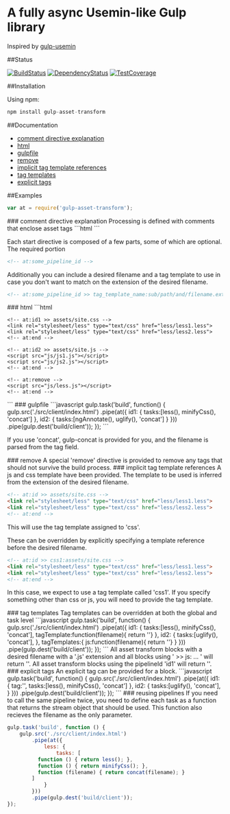 A fully async Usemin-like Gulp library
===================

Inspired by [gulp-usemin](https://github.com/zont/gulp-usemin "gulp-usemin")

##Status

[![BuildStatus](https://travis-ci.org/futurechan/gulp-asset-transform.png?branch=master)](https://travis-ci.org/futurechan/gulp-asset-transform) [![DependencyStatus](https://david-dm.org/futurechan/gulp-asset-transform.png?branch=master)](https://david-dm.org/futurechan/gulp-asset-transform.png?branch=master) [![TestCoverage](https://coveralls.io/repos/futurechan/gulp-asset-transform/badge.png)](https://coveralls.io/repos/futurechan/gulp-asset-transform/badge.png)


##Installation

Using npm:

```javascript
npm install gulp-asset-transform
```

##Documentation
* [comment directive explanation](#comment_directive)
* [html](#html)
* [gulpfile](#gulpfile)
* [remove](#remove)
* [implicit tag template references](#implicit_references)
* [tag templates](#tag_templates)
* [explicit tags](#explicit_tags)

##Examples

```javascript
var at = require('gulp-asset-transform');
```

<a name="comment_directive"/>
### comment directive explanation
Processing is defined with comments that enclose asset tags
```html
<!-- at:id1 >> assets/site.css -->
<link rel="stylesheet" type="text/css" href="app/css1.css">
<link rel="stylesheet" type="text/css" href="app/css2.css">
<!-- at:end -->
```

Each start directive is composed of a few parts, some of which are optional.
The required portion
```html
<!-- at:some_pipeline_id -->
```

Additionally you can include a desired filename and a tag template to use in case you don't want to match on the extension of the desired filename.
```html
<!-- at:some_pipeline_id >> tag_template_name:sub/path/and/filename.ext -->
```

<a name="html"/>
### html
```html
<!DOCTYPE html>
<html>
<head lang="en">
    <meta charset="UTF-8">
    <title></title>

    <!-- at:id1 >> assets/site.css -->
    <link rel="stylesheet/less" type="text/css" href="less/less1.less">
    <link rel="stylesheet/less" type="text/css" href="less/less2.less">
    <!-- at:end -->

</head>
<body>

	<!-- at:id2 >> assets/site.js -->
	<script src="js/js1.js"></script>
	<script src="js/js2.js"></script>
	<!-- at:end -->

	<!-- at:remove -->
	<script src="js/less.js"></script>
	<!-- at:end -->

</body>
</html>
```

<a name="gulpfile"/>
### gulpfile
```javascript
gulp.task('build', function() {
	gulp.src('./src/client/index.html')
		.pipe(at({
			id1: {
				tasks:[less(), minifyCss(), 'concat']
			},
			id2: {
				tasks:[ngAnnotate(), uglify(), 'concat']
			}
		}))
		.pipe(gulp.dest('build/client'));
});
```

If you use 'concat', gulp-concat is provided for you, and the filename is parsed from the tag field.

<a name="remove"/>
### remove
A special 'remove' directive is provided to remove any tags that should not survive the build process.

<a name="implicit_references"/>
### implicit tag template references
A js and css template have been provided. The template to be used is inferred from the extension of the desired filename.

```html
<!-- at:id >> assets/site.css -->
<link rel="stylesheet/less" type="text/css" href="less/less1.less">
<link rel="stylesheet/less" type="text/css" href="less/less2.less">
<!-- at:end -->
```
This will use the tag template assigned to 'css'.

These can be overridden by explicitly specifying a template reference before the desired filename.
```html
<!-- at:id >> css1:assets/site.css -->
<link rel="stylesheet/less" type="text/css" href="less/less1.less">
<link rel="stylesheet/less" type="text/css" href="less/less2.less">
<!-- at:end -->
```
In this case, we expect to use a tag template called 'css1'.
If you specify something other than css or js, you will need to provide the tag template.

<a name="tag_templates"/>
### tag templates
Tag templates can be overridden at both the global and task level
```javascript
gulp.task('build', function() {
	gulp.src('./src/client/index.html')
		.pipe(at({
			id1: {
				tasks:[less(), minifyCss(), 'concat'],
				tagTemplate:function(filename){ return '<local-css-tag></local-css-tag>'}
			},
			id2: {
				tasks:[uglify(), 'concat'],
			},
			tagTemplates:{
				js:function(filename){ return '<global-js-tag></global-js-tag>'}
			}
		}))
		.pipe(gulp.dest('build/client'));
});
```
All asset transform blocks with a desired filename with a '.js' extension and all blocks using ' >> js: ... ' will return '<global-js-tag></global-js-tag>'.
All asset transform blocks using the pipelineId 'id1' will return '<local-css-tag></local-css-tag>'.

<a name="explicit_tags"/>
### explicit tags
An explicit tag can be provided for a block.
```javascript
gulp.task('build', function() {
	gulp.src('./src/client/index.html')
		.pipe(at({
			id1: {
				tag:'<link rel="stylesheet" type="text/css" href="assets/css/site.css">',
				tasks:[less(), minifyCss(), 'concat']
			},
			id2: {
				tasks:[uglify(), 'concat'],
			}
		}))
		.pipe(gulp.dest('build/client'));
});
```

<a name="reusing_pipelines"/>
### reusing pipelines
If you need to call the same pipeline twice, you need to define each task as a function that returns the stream object that should be used.
This function also recieves the filename as the only parameter.

```javascript
gulp.task('build', function () {
	gulp.src('./src/client/index.html')
		.pipe(at({
			less: {
				tasks: [
          function () { return less(); },
          function () { return minifyCss(); },
          function (filename) { return concat(filename); }
        ]
			}
		}))
		.pipe(gulp.dest('build/client'));
});
